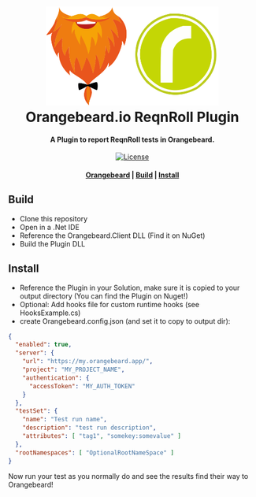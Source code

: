 <h1 align="center">
  <a href="https://github.com/orangebeard-io/ReqnRoll-Plugin">
    <img src="https://raw.githubusercontent.com/orangebeard-io/ReqnRoll-Plugin/main/.github/logo.svg" alt="Orangebeard.io FitNesse TestSystemListener" height="200">
  </a>
  <br>Orangebeard.io ReqnRoll Plugin<br>
</h1>

<h4 align="center">A Plugin to report ReqnRoll tests in Orangebeard.</h4>

<p align="center">
  <a href="https://github.com/orangebeard-io/ReqnRoll-Plugin/blob/main/LICENSE.txt">
    <img src="https://img.shields.io/github/license/orangebeard-io/ReqnRoll-Plugin?style=flat-square"
      alt="License" />
  </a>
</p>

<div align="center">
  <h4>
    <a href="https://orangebeard.io">Orangebeard</a> |
    <a href="#build">Build</a> |
    <a href="#install">Install</a>
  </h4>
</div>

## Build
 * Clone this repository
 * Open in a .Net IDE
 * Reference the Orangebeard.Client DLL (Find it on NuGet)
 * Build the Plugin DLL

## Install
 * Reference the Plugin in your Solution, make sure it is copied to your output directory (You can find the Plugin on Nuget!)
 * Optional: Add hooks file for custom runtime hooks (see HooksExample.cs)
 * create Orangebeard.config.json (and set it to copy to output dir):

```json
{
  "enabled": true,
  "server": {
    "url": "https://my.orangebeard.app/",
    "project": "MY_PROJECT_NAME",
    "authentication": {
      "accessToken": "MY_AUTH_TOKEN"
    }
  },
  "testSet": {
    "name": "Test run name",
    "description": "test run description",
    "attributes": [ "tag1", "somekey:somevalue" ]
  },
  "rootNamespaces": [ "OptionalRootNameSpace" ]
}

```

Now run your test as you normally do and see the results find their way to Orangebeard!

